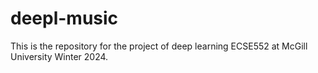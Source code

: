 # deepl-music
This is the repository for the project of deep learning ECSE552 at McGill University Winter 2024.
